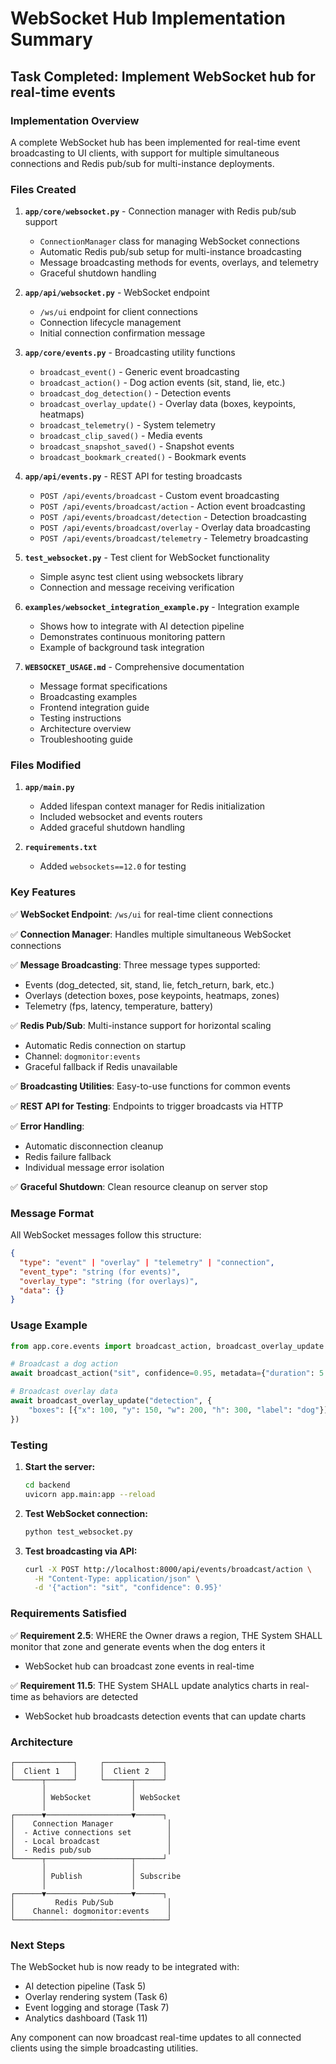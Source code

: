 # WebSocket Hub Implementation Summary

## Task Completed: Implement WebSocket hub for real-time events

### Implementation Overview

A complete WebSocket hub has been implemented for real-time event broadcasting to UI clients, with support for multiple simultaneous connections and Redis pub/sub for multi-instance deployments.

### Files Created

1. **`app/core/websocket.py`** - Connection manager with Redis pub/sub support
   - `ConnectionManager` class for managing WebSocket connections
   - Automatic Redis pub/sub setup for multi-instance broadcasting
   - Message broadcasting methods for events, overlays, and telemetry
   - Graceful shutdown handling

2. **`app/api/websocket.py`** - WebSocket endpoint
   - `/ws/ui` endpoint for client connections
   - Connection lifecycle management
   - Initial connection confirmation message

3. **`app/core/events.py`** - Broadcasting utility functions
   - `broadcast_event()` - Generic event broadcasting
   - `broadcast_action()` - Dog action events (sit, stand, lie, etc.)
   - `broadcast_dog_detection()` - Detection events
   - `broadcast_overlay_update()` - Overlay data (boxes, keypoints, heatmaps)
   - `broadcast_telemetry()` - System telemetry
   - `broadcast_clip_saved()` - Media events
   - `broadcast_snapshot_saved()` - Snapshot events
   - `broadcast_bookmark_created()` - Bookmark events

4. **`app/api/events.py`** - REST API for testing broadcasts
   - `POST /api/events/broadcast` - Custom event broadcasting
   - `POST /api/events/broadcast/action` - Action event broadcasting
   - `POST /api/events/broadcast/detection` - Detection broadcasting
   - `POST /api/events/broadcast/overlay` - Overlay data broadcasting
   - `POST /api/events/broadcast/telemetry` - Telemetry broadcasting

5. **`test_websocket.py`** - Test client for WebSocket functionality
   - Simple async test client using websockets library
   - Connection and message receiving verification

6. **`examples/websocket_integration_example.py`** - Integration example
   - Shows how to integrate with AI detection pipeline
   - Demonstrates continuous monitoring pattern
   - Example of background task integration

7. **`WEBSOCKET_USAGE.md`** - Comprehensive documentation
   - Message format specifications
   - Broadcasting examples
   - Frontend integration guide
   - Testing instructions
   - Architecture overview
   - Troubleshooting guide

### Files Modified

1. **`app/main.py`**
   - Added lifespan context manager for Redis initialization
   - Included websocket and events routers
   - Added graceful shutdown handling

2. **`requirements.txt`**
   - Added `websockets==12.0` for testing

### Key Features

✅ **WebSocket Endpoint**: `/ws/ui` for real-time client connections

✅ **Connection Manager**: Handles multiple simultaneous WebSocket connections

✅ **Message Broadcasting**: Three message types supported:
   - Events (dog_detected, sit, stand, lie, fetch_return, bark, etc.)
   - Overlays (detection boxes, pose keypoints, heatmaps, zones)
   - Telemetry (fps, latency, temperature, battery)

✅ **Redis Pub/Sub**: Multi-instance support for horizontal scaling
   - Automatic Redis connection on startup
   - Channel: `dogmonitor:events`
   - Graceful fallback if Redis unavailable

✅ **Broadcasting Utilities**: Easy-to-use functions for common events

✅ **REST API for Testing**: Endpoints to trigger broadcasts via HTTP

✅ **Error Handling**: 
   - Automatic disconnection cleanup
   - Redis failure fallback
   - Individual message error isolation

✅ **Graceful Shutdown**: Clean resource cleanup on server stop

### Message Format

All WebSocket messages follow this structure:

```json
{
  "type": "event" | "overlay" | "telemetry" | "connection",
  "event_type": "string (for events)",
  "overlay_type": "string (for overlays)",
  "data": {}
}
```

### Usage Example

```python
from app.core.events import broadcast_action, broadcast_overlay_update

# Broadcast a dog action
await broadcast_action("sit", confidence=0.95, metadata={"duration": 5.2})

# Broadcast overlay data
await broadcast_overlay_update("detection", {
    "boxes": [{"x": 100, "y": 150, "w": 200, "h": 300, "label": "dog"}]
})
```

### Testing

1. **Start the server:**
   ```bash
   cd backend
   uvicorn app.main:app --reload
   ```

2. **Test WebSocket connection:**
   ```bash
   python test_websocket.py
   ```

3. **Test broadcasting via API:**
   ```bash
   curl -X POST http://localhost:8000/api/events/broadcast/action \
     -H "Content-Type: application/json" \
     -d '{"action": "sit", "confidence": 0.95}'
   ```

### Requirements Satisfied

✅ **Requirement 2.5**: WHERE the Owner draws a region, THE System SHALL monitor that zone and generate events when the dog enters it
   - WebSocket hub can broadcast zone events in real-time

✅ **Requirement 11.5**: THE System SHALL update analytics charts in real-time as behaviors are detected
   - WebSocket hub broadcasts detection events that can update charts

### Architecture

```
┌─────────────┐     ┌─────────────┐
│  Client 1   │     │  Client 2   │
└──────┬──────┘     └──────┬──────┘
       │                   │
       │ WebSocket         │ WebSocket
       │                   │
┌──────▼───────────────────▼──────┐
│    Connection Manager            │
│  - Active connections set        │
│  - Local broadcast               │
│  - Redis pub/sub                 │
└──────┬───────────────────┬──────┘
       │                   │
       │ Publish           │ Subscribe
       │                   │
┌──────▼───────────────────▼──────┐
│         Redis Pub/Sub            │
│    Channel: dogmonitor:events    │
└──────────────────────────────────┘
```

### Next Steps

The WebSocket hub is now ready to be integrated with:
- AI detection pipeline (Task 5)
- Overlay rendering system (Task 6)
- Event logging and storage (Task 7)
- Analytics dashboard (Task 11)

Any component can now broadcast real-time updates to all connected clients using the simple broadcasting utilities.
